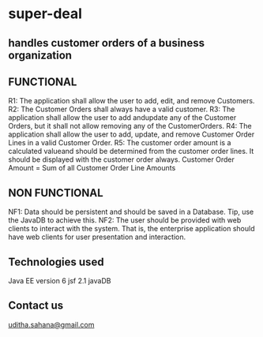 # super-deal
handles  customer  orders  of  a  business  organization
-----------------------------------------
FUNCTIONAL 
-----------------------------------------
R1: The application shall allow the user to add, edit, and remove Customers. 
R2: The Customer Orders shall always have a valid customer. 
R3: The application shall allow the user to add andupdate any of the Customer Orders, 
but it shall not allow removing any of the CustomerOrders. 
R4: The application shall allow the user to add, update, and remove Customer Order 
Lines in a valid Customer Order. 
R5: The customer order amount is a calculated valueand should be determined from 
the customer order lines. It should be displayed with the customer order always. 
Customer Order Amount = Sum of all Customer Order Line Amounts

NON FUNCTIONAL 
-----------------------------------------
NF1: Data should be persistent and should be saved in a Database. 
Tip, use the JavaDB to achieve this. 
NF2: The user should be provided with web clients to interact with the system. That is, 
the  enterprise  application  should  have  web  clients  for  user  presentation  and 
interaction. 

Technologies used
-----------------------------------------
Java EE version 6
jsf 2.1
javaDB

Contact us
-----------------------------------------
uditha.sahana@gmail.com
